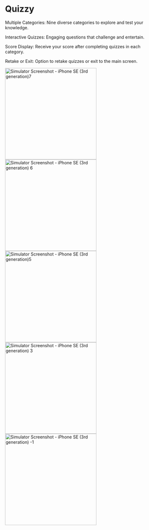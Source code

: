 # Quizzy
Multiple Categories: Nine diverse categories to explore and test your knowledge.

Interactive Quizzes: Engaging questions that challenge and entertain.

Score Display: Receive your score after completing quizzes in each category.

Retake or Exit: Option to retake quizzes or exit to the main screen.

<img src="https://github.com/PhyoWaiAung2894/Quizzy/assets/44761679/3a0a9c95-c781-414b-8a55-f1017a5449b7" alt="Simulator Screenshot - iPhone SE (3rd generation)7" width="300">

<img src="https://github.com/PhyoWaiAung2894/Quizzy/assets/44761679/ff21af4f-aff7-413b-8499-950908bab7ee" alt="Simulator Screenshot - iPhone SE (3rd generation) 6" width="300">
<img src="https://github.com/PhyoWaiAung2894/Quizzy/assets/44761679/1df93544-d867-4ea1-aa30-b8664d31bea0" alt="Simulator Screenshot - iPhone SE (3rd generation)5" width="300">

<img src="https://github.com/PhyoWaiAung2894/Quizzy/assets/44761679/642b3bf9-2fb8-4da8-9fd0-3e734db0c3e5" alt="Simulator Screenshot - iPhone SE (3rd generation) 3" width="300">

<img src="https://github.com/PhyoWaiAung2894/Quizzy/assets/44761679/ba4550f5-62b2-4d7f-b827-e5c0145398d0" alt="Simulator Screenshot - iPhone SE (3rd generation) -1" width="300">

